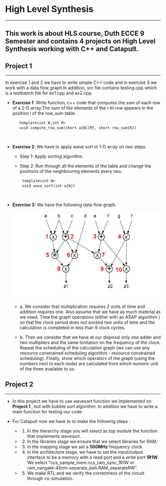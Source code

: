 # High Level Synthesis
---
This work is about HLS course, Duth ECCE 9 Semester and contains 4 projects on High Level Synthesis working with C++ and  Catapult.
---

## Project 1
---
  In exercise 1 and 2 we have to write simple  C++ code and in exercise 3 we work with a data flow graph.In addition,  src file contains testing.cpp which is a testbench file for ex1.cpp and ex2.cpp.

-  **Exercise 1**: Write  function, c++ code that computes the  sum of each row of a 2-D array.The sum of the elements of the i-th row appears in the position i of the row_sum table. <br/>
  
          template<int N,int M>
          void compute_row_sum(short a[N][M], short row_sum[N])
<br/>


- **Exercise 2**: We have to apply wave sort in 1-D array on two steps.
    - Step 1: Apply sorting algorithm.
  
    - Step 2: Run  through all the elements of the table and change the positions of the neighbouring elements every two. <br/>
     
           template<int N>
           void wave_sort(int a[N]) 
    <br/>

- **Exercise 3:** We have the following data flow graph.
  
  ![ad](photos/graph.png)
   
   - a. We consider that multiplication requires 2 units of time and addition requires one. Also assume that we have as much material as we need. Time the graph operations (either with an ASAP algorithm ) so that the clock period does not exceed two units of time and the calculation is completed in less than 9 clock cycles.
  
  - b. Then we consider that we have at our disposal only one adder and two multipliers and the same limitation on the frequency of the clock. Repeat the scheduling of the calculation graph (we can use any resource constrained scheduling algorithm - resource constrained scheduling). Finally, show which operators of the graph (using the numbers next to each node) are calculated from which numeric unit of the three available to us.
   

  

       
      

## Project 2
---

- In this project we have to use wavesort function we implemented on **Project 1** , but with bubble sort algorithm. In addition we have to write a main function for testing our code.
  
- For Catapult now we have to to make the following steps : <br/>
     
     - 1. In the hierarchy stage you will select as top module  the function that implements wavesort.
    
     - 2. In the libraries stage we ensure that we select libraries for RAM.
        
     - 3. In the mapping stage we set a **500MHz** frequency clock.

     - 4. In the architecture stage, we have to set the input/output interface  to be a memory  with a read port and a write port **1R1W**. We select "ccs_sample_mem.ccs_ram_sync_1R1W or  ram_nangate-45nm-separate_beh.RAM_separateRW".

     - 5. We make RTL and we verify the correctness of the circuit through co-simulation.
  
  


